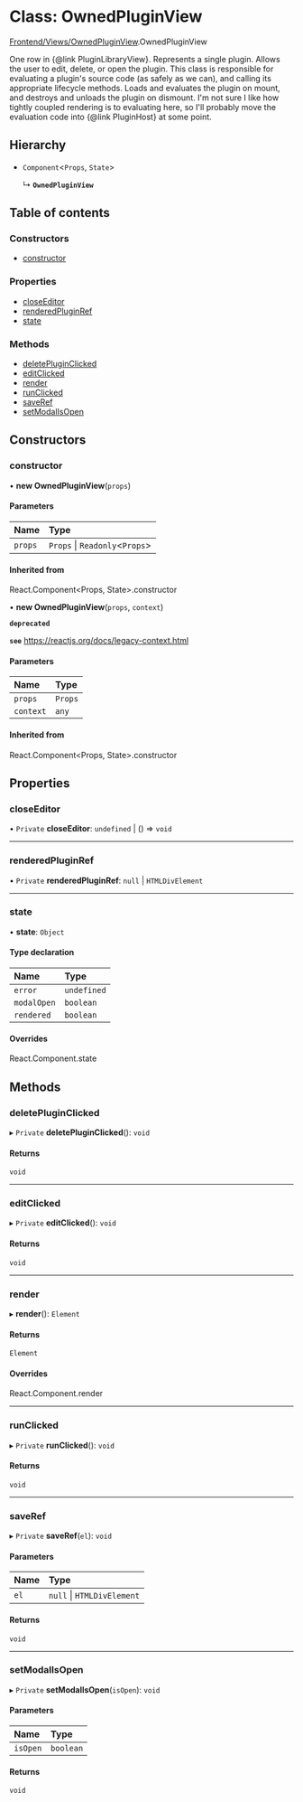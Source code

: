 # Class: OwnedPluginView

[Frontend/Views/OwnedPluginView](../modules/Frontend_Views_OwnedPluginView.md).OwnedPluginView

One row in {@link PluginLibraryView}. Represents a single plugin. Allows
the user to edit, delete, or open the plugin. This class is responsible for
evaluating a plugin's source code (as safely as we can), and calling its
appropriate lifecycle methods. Loads and evaluates the plugin on mount,
and destroys and unloads the plugin on dismount. I'm not sure I like how tightly
coupled rendering is to evaluating here, so I'll probably move the evaluation
code into {@link PluginHost} at some point.

## Hierarchy

- `Component`<`Props`, `State`\>

  ↳ **`OwnedPluginView`**

## Table of contents

### Constructors

- [constructor](Frontend_Views_OwnedPluginView.OwnedPluginView.md#constructor)

### Properties

- [closeEditor](Frontend_Views_OwnedPluginView.OwnedPluginView.md#closeeditor)
- [renderedPluginRef](Frontend_Views_OwnedPluginView.OwnedPluginView.md#renderedpluginref)
- [state](Frontend_Views_OwnedPluginView.OwnedPluginView.md#state)

### Methods

- [deletePluginClicked](Frontend_Views_OwnedPluginView.OwnedPluginView.md#deletepluginclicked)
- [editClicked](Frontend_Views_OwnedPluginView.OwnedPluginView.md#editclicked)
- [render](Frontend_Views_OwnedPluginView.OwnedPluginView.md#render)
- [runClicked](Frontend_Views_OwnedPluginView.OwnedPluginView.md#runclicked)
- [saveRef](Frontend_Views_OwnedPluginView.OwnedPluginView.md#saveref)
- [setModalIsOpen](Frontend_Views_OwnedPluginView.OwnedPluginView.md#setmodalisopen)

## Constructors

### constructor

• **new OwnedPluginView**(`props`)

#### Parameters

| Name    | Type                            |
| :------ | :------------------------------ |
| `props` | `Props` \| `Readonly`<`Props`\> |

#### Inherited from

React.Component<Props, State\>.constructor

• **new OwnedPluginView**(`props`, `context`)

**`deprecated`**

**`see`** https://reactjs.org/docs/legacy-context.html

#### Parameters

| Name      | Type    |
| :-------- | :------ |
| `props`   | `Props` |
| `context` | `any`   |

#### Inherited from

React.Component<Props, State\>.constructor

## Properties

### closeEditor

• `Private` **closeEditor**: `undefined` \| () => `void`

---

### renderedPluginRef

• `Private` **renderedPluginRef**: `null` \| `HTMLDivElement`

---

### state

• **state**: `Object`

#### Type declaration

| Name        | Type        |
| :---------- | :---------- |
| `error`     | `undefined` |
| `modalOpen` | `boolean`   |
| `rendered`  | `boolean`   |

#### Overrides

React.Component.state

## Methods

### deletePluginClicked

▸ `Private` **deletePluginClicked**(): `void`

#### Returns

`void`

---

### editClicked

▸ `Private` **editClicked**(): `void`

#### Returns

`void`

---

### render

▸ **render**(): `Element`

#### Returns

`Element`

#### Overrides

React.Component.render

---

### runClicked

▸ `Private` **runClicked**(): `void`

#### Returns

`void`

---

### saveRef

▸ `Private` **saveRef**(`el`): `void`

#### Parameters

| Name | Type                       |
| :--- | :------------------------- |
| `el` | `null` \| `HTMLDivElement` |

#### Returns

`void`

---

### setModalIsOpen

▸ `Private` **setModalIsOpen**(`isOpen`): `void`

#### Parameters

| Name     | Type      |
| :------- | :-------- |
| `isOpen` | `boolean` |

#### Returns

`void`
